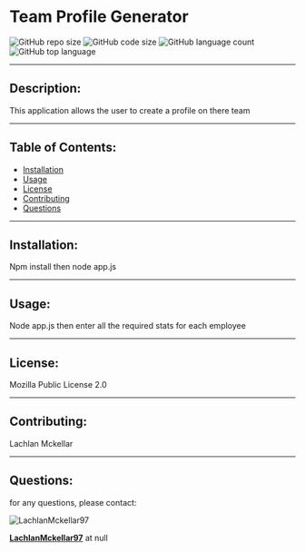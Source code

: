 # Team Profile Generator
  ![GitHub repo size](https://img.shields.io/github/repo-size/LachlanMckellar97/TeamProfileGenerator?style=for-the-badge) ![GitHub code size](https://img.shields.io/github/languages/code-size/LachlanMckellar97/TeamProfileGenerator?color=gold&style=for-the-badge) ![GitHub language count](https://img.shields.io/github/languages/count/LachlanMckellar97/TeamProfileGenerator?color=green&style=for-the-badge) ![GitHub top language](https://img.shields.io/github/languages/top/LachlanMckellar97/TeamProfileGenerator?color=red&style=for-the-badge)

  ---

## Description:
This application allows the user to create a profile on there team 

---

## Table of Contents:
* [Installation](#installation)
* [Usage](#usage)
* [License](#license)
* [Contributing](#contributing)
* [Questions](#questions)

---

## Installation:
Npm install then node app.js

---
## Usage:
Node app.js then enter all the required stats for each employee

---

## License:
Mozilla Public License 2.0

---

## Contributing:
Lachlan Mckellar

---

## Questions: 
for any questions, please contact:

![LachlanMckellar97](https://avatars0.githubusercontent.com/u/60289567?v=4) 

__[LachlanMckellar97](https://github.com/LachlanMckellar97)__ at null